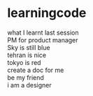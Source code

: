 # learningcode

what I learnt last session <br/>
PM for product manager <br/>
Sky is still blue <br/>
tehran is nice <br/>
tokyo is red <br/>
create a doc for me <br/>
be my friend <br/>
i am a designer
